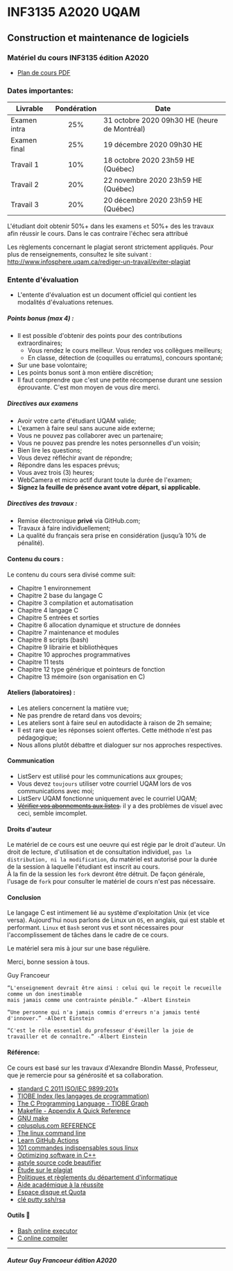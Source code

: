 # INF3135 A2020 UQAM

## Construction et maintenance de logiciels

### Matériel du cours INF3135 édition A2020

- [Plan de cours PDF](http://info.uqam.ca/plan_cours/Automne%202020/INF3135.pdf)

### Dates importantes:
 Livrable     | Pondération  | Date                                        
 -------------|:------------:|--------------------------------------------
 Examen intra | 25%   | 31 octobre 2020 09h30 HE (heure de Montréal)
 Examen final | 25%   | 19 décembre 2020 09h30 HE
 Travail 1    | 10%   | 18 octobre 2020 23h59 HE (Québec)
 Travail 2    | 20%   | 22 novembre 2020 23h59 HE (Québec)
 Travail 3    | 20%   | 20 décembre 2020 23h59 HE (Québec)

L'étudiant doit obtenir 50%+ dans les examens `et` 50%+ des les travaux afin réussir le cours. Dans le cas contraire l'échec sera attribué

Les règlements concernant le plagiat seront strictement appliqués. 
Pour plus de renseignements, consultez le site suivant : http://www.infosphere.uqam.ca/rediger-un-travail/eviter-plagiat

### Entente d'évaluation
 - L'entente d'évaluation est un document officiel qui contient les modalités d'évaluations retenues.

##### Points bonus (max 4) :
 + Il est possible d'obtenir des points pour des contributions extraordinaires;
   - Vous rendez le cours meilleur. Vous rendez vos collègues meilleurs;
   - En classe, détection de (coquilles ou erratums), concours spontané;
 + Sur une base volontaire;
 + Les points bonus sont à mon entière discrétion;
 + Il faut comprendre que c'est une petite récompense durant une session éprouvante. C'est mon moyen de vous dire merci.
 
##### Directives aux examens
 + Avoir votre carte d'étudiant UQAM valide;
 + L'examen à faire seul sans aucune aide externe;
 + Vous ne pouvez pas collaborer avec un partenaire;
 + Vous ne pouvez pas prendre les notes personnelles d'un voisin;
 + Bien lire les questions;
 + Vous devez réfléchir avant de répondre;
 + Répondre dans les espaces prévus;
 + Vous avez trois (3) heures;
 + WebCamera et micro actif durant toute la durée de l'examen;
 + **Signez la feuille de présence avant votre départ, si applicable.**

##### Directives des travaux :
 + Remise électronique **privé** via GitHub.com;
 + Travaux à faire individuellement;
 + La qualité du français sera prise en considération (jusqu’à 10% de pénalité).
 
#### Contenu du cours :
Le contenu du cours sera divisé comme suit:
- Chapitre 1 environnement
- Chapitre 2 base du langage C
- Chapitre 3 compilation et automatisation
- Chapitre 4 langage C
- Chapitre 5 entrées et sorties
- Chapitre 6 allocation dynamique et structure de données
- Chapitre 7 maintenance et modules
- Chapitre 8 scripts (bash)
- Chapitre 9 librairie et bibliothèques
- Chapitre 10 approches programmatives
- Chapitre 11 tests
- Chapitre 12 type générique et pointeurs de fonction
- Chapitre 13 mémoire (son organisation en C)

#### Ateliers (laboratoires) :
+ Les ateliers concernent la matière vue;
+ Ne pas prendre de retard dans vos devoirs;
+ Les ateliers sont à faire seul en autodidacte à raison de 2h semaine;
+ Il est rare que les réponses soient offertes. Cette méthode n'est pas pédagogique;
+ Nous allons plutôt débattre et dialoguer sur nos approches respectives.

#### Communication
 + ListServ est utilisé pour les communications aux groupes;
 + Vous devez `toujours` utiliser votre courriel UQAM lors de vos communications avec moi;
 + ListServ UQAM fonctionne uniquement avec le courriel UQAM;
 + ~~[Vérifier vos abonnements aux listes](https://listserv.uqam.ca).~~ il y a des problèmes de visuel avec ceci, semble imcomplet.

#### Droits d'auteur
Le matériel de ce cours est une oeuvre qui est régie par le droit d'auteur.  Un droit de lecture, d'utilisation et de consultation individuel, 
`pas la distribution, ni la modification`, du matériel est autorisé pour la durée de la session à laquelle l'étudiant est inscrit au cours.  
À la fin de la session les `fork` devront être détruit.  De façon générale, l'usage de `fork` pour consulter le matériel de cours n'est pas nécessaire.

#### Conclusion
Le langage C est intimement lié au système d'exploitation Unix (et vice versa).  Aujourd'hui nous 
parlons de Linux un `OS`, en anglais, qui est stable et performant.  `Linux` et `Bash` seront vus
et sont nécessaires pour l'accomplissement de tâches dans le cadre de ce cours.

Le matériel sera mis à jour sur une base régulière.

Merci, bonne session à tous.

Guy Francoeur


```
“L'enseignement devrait être ainsi : celui qui le reçoit le recueille comme un don inestimable 
mais jamais comme une contrainte pénible.” -Albert Einstein

“Une personne qui n'a jamais commis d'erreurs n'a jamais tenté d'innover.” -Albert Einstein

“C'est le rôle essentiel du professeur d'éveiller la joie de travailler et de connaître.” -Albert Einstein
```

#### Référence: 

Ce cours est basé sur les travaux d'Alexandre Blondin Massé, Professeur, que je remercie pour sa générosité et sa collaboration.

+ [standard C 2011 ISO/IEC 9899:201x](http://www.open-std.org/jtc1/sc22/wg14/www/docs/n1570.pdf)
+ [TIOBE Index (les langages de programmation)](https://www.tiobe.com/tiobe-index/ "Usage des langages de programmation")
+ [The C Programming Language - TIOBE Graph](https://www.tiobe.com/tiobe-index/c/ "Langage C")
+ [Makefile - Appendix A Quick Reference](https://www.gnu.org/software/make/manual/html_node/Quick-Reference.html#Quick-Reference)
+ [GNU make](https://www.gnu.org/software/make/manual/html_node/)
+ [cplusplus.com REFERENCE](http://www.cplusplus.com/reference/ "cplusplus.com REFERENCE")
+ [The linux command line](http://www.linuxcommand.org/tlcl.php "The linux command line")
+ [Learn GitHub Actions](https://docs.github.com/en/free-pro-team@latest/actions/learn-github-actions)
+ [101 commandes indispensables sous linux](https://buzut.fr/101-commandes-indispensables-sous-linux/ "101 commandes indispensables sous linux")
+ [Optimizing software in C++](https://www.agner.org/optimize/optimizing_cpp.pdf "référence pour le C++, niveau expert")
+ [astyle source code beautifier](https://sourceforge.net/projects/astyle/files/astyle/astyle%203.1/)
+ [Étude sur le plagiat](https://www.uqac.ca/plagiat/documents/crepuq_plagiat.pdf)
+ [Politiques et règlements du département d'informatique](http://info.uqam.ca/politiques/)
+ [Aide académique à la réussite](https://info.uqam.ca/aide/)
+ [Espace disque et Quota](https://wiki.uqam.ca/display/SWSI/Labunix#Labunix-Espacedisque/Quota)
+ [clé putty ssh/rsa](https://devops.ionos.com/tutorials/use-ssh-keys-with-putty-on-windows/)

#### Outils 🦊
+ [Bash online executor](https://www.tutorialspoint.com/execute_bash_online.php)
+ [C online compiler](https://www.onlinegdb.com/online_c_compiler)

----

##### Auteur Guy Francoeur édition A2020
